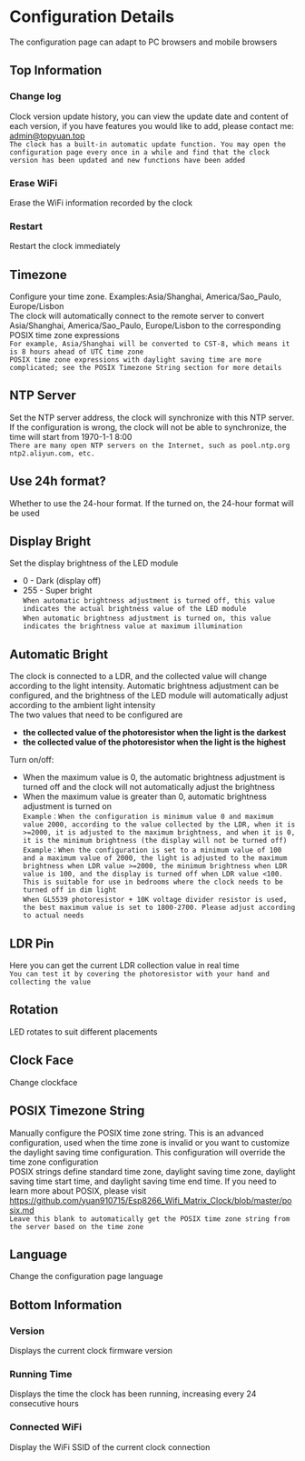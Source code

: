 # Configuration Details

The configuration page can adapt to PC browsers and mobile browsers

## Top Information

### Change log
Clock version update history, you can view the update date and content of each version, if you have features you would like to add, please contact me: <a href="mailto:admin@topyuan.top">admin@topyuan.top</a>  
`The clock has a built-in automatic update function. You may open the configuration page every once in a while and find that the clock version has been updated and new functions have been added`

### Erase WiFi
Erase the WiFi information recorded by the clock

### Restart
Restart the clock immediately

## Timezone
Configure your time zone. Examples:Asia/Shanghai, America/Sao_Paulo, Europe/Lisbon  
The clock will automatically connect to the remote server to convert Asia/Shanghai, America/Sao_Paulo, Europe/Lisbon to the corresponding POSIX time zone expressions  
`For example, Asia/Shanghai will be converted to CST-8, which means it is 8 hours ahead of UTC time zone`  
`POSIX time zone expressions with daylight saving time are more complicated; see the POSIX Timezone String section for more details`

## NTP Server
Set the NTP server address, the clock will synchronize with this NTP server. If the configuration is wrong, the clock will not be able to synchronize, the time will start from 1970-1-1 8:00  
`There are many open NTP servers on the Internet, such as pool.ntp.org ntp2.aliyun.com, etc.`

## Use 24h format?
Whether to use the 24-hour format. If the turned on, the 24-hour format will be used

## Display Bright
Set the display brightness of the LED module
- 0 - Dark (display off)
- 255 - Super bright  
`When automatic brightness adjustment is turned off, this value indicates the actual brightness value of the LED module`  
`When automatic brightness adjustment is turned on, this value indicates the brightness value at maximum illumination`

## Automatic Bright
The clock is connected to a LDR, and the collected value will change according to the light intensity. Automatic brightness adjustment can be configured, and the brightness of the LED module will automatically adjust according to the ambient light intensity  
The two values ​​that need to be configured are 
- **the collected value of the photoresistor when the light is the darkest**
- **the collected value of the photoresistor when the light is the highest**

Turn on/off:
- When the maximum value is 0, the automatic brightness adjustment is turned off and the clock will not automatically adjust the brightness
- When the maximum value is greater than 0, automatic brightness adjustment is turned on  
`Example：When the configuration is minimum value 0 and maximum value 2000, according to the value collected by the LDR, when it is >=2000, it is adjusted to the maximum brightness, and when it is 0, it is the minimum brightness (the display will not be turned off)`  
`Example：When the configuration is set to a minimum value of 100 and a maximum value of 2000, the light is adjusted to the maximum brightness when LDR value >=2000, the minimum brightness when LDR value is 100, and the display is turned off when LDR value <100. This is suitable for use in bedrooms where the clock needs to be turned off in dim light`  
`When GL5539 photoresistor + 10K voltage divider resistor is used, the best maximum value is set to 1800-2700. Please adjust according to actual needs`

## LDR Pin
Here you can get the current LDR collection value in real time  
`You can test it by covering the photoresistor with your hand and collecting the value`

## Rotation
LED rotates to suit different placements

## Clock Face
Change clockface

## POSIX Timezone String
Manually configure the POSIX time zone string. This is an advanced configuration, used when the time zone is invalid or you want to customize the daylight saving time configuration. This configuration will override the time zone configuration  
POSIX strings define standard time zone, daylight saving time zone, daylight saving time start time, and daylight saving time end time. If you need to learn more about POSIX, please visit https://github.com/yuan910715/Esp8266_Wifi_Matrix_Clock/blob/master/posix.md  
`Leave this blank to automatically get the POSIX time zone string from the server based on the time zone`  

## Language
Change the configuration page language

## Bottom Information

### Version

Displays the current clock firmware version

### Running Time

Displays the time the clock has been running, increasing every 24 consecutive hours

### Connected WiFi

Display the WiFi SSID of the current clock connection